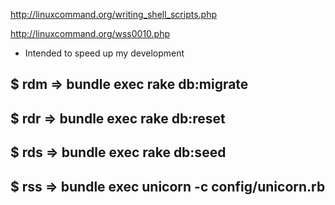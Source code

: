 http://linuxcommand.org/writing_shell_scripts.php

http://linuxcommand.org/wss0010.php

* Intended to speed up my development

## $ rdm => bundle exec rake db:migrate
## $ rdr => bundle exec rake db:reset
## $ rds => bundle exec rake db:seed

## $ rss => bundle exec unicorn -c config/unicorn.rb